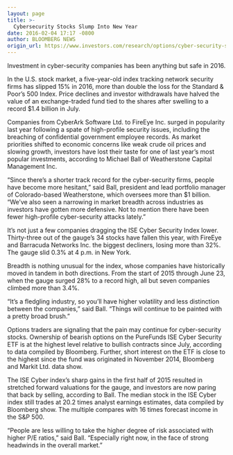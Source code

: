 ```yaml
---
layout: page
title: >-
  Cybersecurity Stocks Slump Into New Year
date: 2016-02-04 17:17 -0800
author: BLOOMBERG NEWS
origin_url: https://www.investors.com/research/options/cyber-security-stocks-slump-into-new-year/
---
```





Investment in cyber-security companies has been anything but safe in 2016.


In the U.S. stock market, a five-year-old index tracking network security firms has slipped 15% in 2016, more than double the loss for the Standard & Poor’s 500 Index. Price declines and investor withdrawals have halved the value of an exchange-traded fund tied to the shares after swelling to a record $1.4 billion in July.


Companies from CyberArk Software Ltd. to FireEye Inc. surged in popularity last year following a spate of high-profile security issues, including the breaching of confidential government employee records. As market priorities shifted to economic concerns like weak crude oil prices and slowing growth, investors have lost their taste for one of last year’s most popular investments, according to Michael Ball of Weatherstone Capital Management Inc.


“Since there’s a shorter track record for the cyber-security firms, people have become more hesitant,” said Ball, president and lead portfolio manager of Colorado-based Weatherstone, which oversees more than $1 billion. “We’ve also seen a narrowing in market breadth across industries as investors have gotten more defensive. Not to mention there have been fewer high-profile cyber-security attacks lately.”


It’s not just a few companies dragging the ISE Cyber Security Index lower. Thirty-three out of the gauge’s 34 stocks have fallen this year, with FireEye and Barracuda Networks Inc. the biggest decliners, losing more than 32%. The gauge slid 0.3% at 4 p.m. in New York.


Breadth is nothing unusual for the index, whose companies have historically moved in tandem in both directions. From the start of 2015 through June 23, when the gauge surged 28% to a record high, all but seven companies climbed more than 3.4%.


“It’s a fledgling industry, so you’ll have higher volatility and less distinction between the companies,” said Ball. “Things will continue to be painted with a pretty broad brush.”


Options traders are signaling that the pain may continue for cyber-security stocks. Ownership of bearish options on the PureFunds ISE Cyber Security ETF is at the highest level relative to bullish contracts since July, according to data compiled by Bloomberg. Further, short interest on the ETF is close to the highest since the fund was originated in November 2014, Bloomberg and Markit Ltd. data show.


The ISE Cyber index’s sharp gains in the first half of 2015 resulted in stretched forward valuations for the gauge, and investors are now paring that back by selling, according to Ball. The median stock in the ISE Cyber index still trades at 20.2 times analyst earnings estimates, data compiled by Bloomberg show. The multiple compares with 16 times forecast income in the S&P 500.


“People are less willing to take the higher degree of risk associated with higher P/E ratios,” said Ball. “Especially right now, in the face of strong headwinds in the overall market.”




